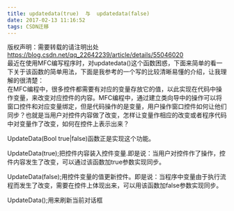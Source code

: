 ```yaml
---
title: updatedata(true)  与  updatedata(false)
date: 2017-02-13 11:16:52
tags: CSDN迁移
---
```

 版权声明：需要转载的请注明出处 https://blog.csdn.net/qq_22642239/article/details/55046020   
   最近在使用MFC编写程序时，对updatedata()这个函数困惑，下面来简单的看一下关于该函数的简单用法，下面是我参考的一个写的比较清晰易懂的介绍，让我理解的很清楚：  
 在MFC编程中，很多控件都需要有对应的变量存放它的值，以此实现在代码中操作变量，来改变对应控件的内容。MFC编程中，通过建立类向导中的操作可以将窗口控件和对应变量绑定，但是代码操作的是变量，用户操作窗口控件如何让他们同步？也就是当用户对控件内容做了改变，怎样让变量作相应的改变或者程序代码中对变量作了改变，如何在控件上表示出来？  
  
 UpdateData(Bool true|false)函数正是实现这个功能。  
  
 UpdateData(true);把控件内容装入控件变量.即是说：当用户对控件作了操作，控件内容发生了改变，可以通过该函数加true参数实现同步。  
  
 UpdateData(false);用控件变量的值更新控件。即是说：当程序中变量由于执行流程而发生了改变，需要在控件上体现出来，可以用该函数加false参数实现同步。  
  
 UpdateData();用来刷新当前对话框   
 